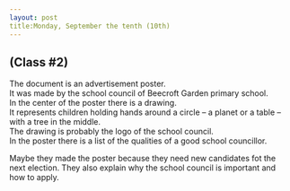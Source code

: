 ```yaml
---
layout: post
title:Monday, September the tenth (10th)
---
```


## (Class #2)

The document is an advertisement poster.  
It was made by the school council of Beecroft Garden primary school.  
In the center of the poster there is a drawing.  
It represents children holding hands around a circle – a planet or a table – with a tree in the middle.  
The drawing is probably the logo of the school council.  
In the poster there is a list of the qualities of a good school councillor.  

Maybe they made the poster because they need new candidates fot the next election. They also explain why the school council is important and how to apply.
